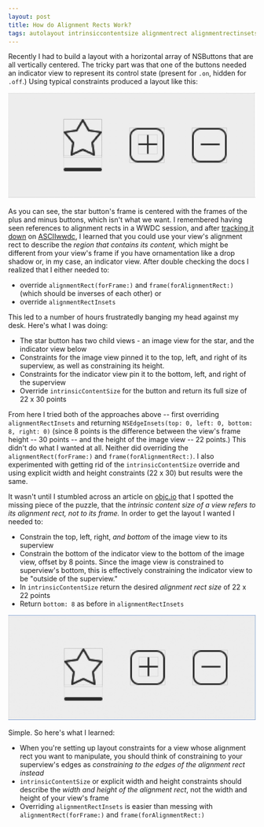 ```yaml
---
layout: post
title: How do Alignment Rects Work?
tags: autolayout intrinsiccontentsize alignmentrect alignmentrectinsets
---
```


Recently I had to build a layout with a horizontal array of NSButtons that are all vertically centered. The tricky part was that one of the buttons needed an indicator view to represent its control state (present for `.on`, hidden for `.off`.) Using typical constraints produced a layout like this:

![Default Layout](/assets/default-layout.jpeg)

As you can see, the star button's frame is centered with the frames of the plus and minus buttons, which isn't what we want. I remembered having seen references to alignment rects in a WWDC session, and after [tracking it down](https://developer.apple.com/videos/play/wwdc2015-218/?time=2161) on [ASCIIwwdc](asciiwwdc.com), I learned that you could use your view's alignment rect to describe the *region that contains its content,* which might be different from your view's frame if you have ornamentation like a drop shadow or, in my case, an indicator view. After double checking the docs I realized that I either needed to:

- override `alignmentRect(forFrame:)` and `frame(forAlignmentRect:)` (which should be inverses of each other) or
- override `alignmentRectInsets`

This led to a number of hours frustratedly banging my head against my desk. Here's what I was doing:

- The star button has two child views - an image view for the star, and the indicator view below
- Constraints for the image view pinned it to the top, left, and right of its superview, as well as constraining its height.
- Constraints for the indicator view pin it to the bottom, left, and right of the superview
- Override `intrinsicContentSize` for the button and return its full size of 22 x 30 points

From here I tried both of the approaches above -- first overriding `alignmentRectInsets` and returning `NSEdgeInsets(top: 0, left: 0, bottom: 8, right: 0)` (since 8 points is the difference between the view's frame height -- 30 points -- and the height of the image view -- 22 points.) This didn't do what I wanted at all. Neither did overriding the `alignmentRect(forFrame:)` and `frame(forAlignmentRect:)`. I also experimented with getting rid of the `intrinsicContentSize` override and using explicit width and height constraints (22 x 30) but results were the same.

It wasn't until I stumbled across an article on [objc.io](https://www.objc.io/issues/3-views/advanced-auto-layout-toolbox/#frame-vs-alignment-rect) that I spotted the missing piece of the puzzle, that the *intrinsic content size of a view refers to its alignment rect, not to its frame.* In order to get the layout I wanted I needed to:

- Constrain the top, left, right, *and bottom* of the image view to its superview
- Constrain the bottom of the indicator view to the bottom of the image view, offset by 8 points. Since the image view is constrained to superview's bottom, this is effectively constraining the indicator view to be "outside of the superview."
- In `intrinsicContentSize` return the desired *alignment rect size* of 22 x 22 points
- Return `bottom: 8` as before in `alignmentRectInsets`

![Correct Layout](/assets/layout-good.jpeg)

Simple. So here's what I learned:

- When you're setting up layout constraints for a view whose alignment rect you want to manipulate, you should think of constraining to your superview's edges as *constraining to the edges of the alignment rect instead*
- `intrinsicContentSize` or explicit width and height constraints should describe the *width and height of the alignment rect*, not the width and height of your view's frame
- Overriding `alignmentRectInsets` is easier than messing with `alignmentRect(forFrame:)` and `frame(forAlignmentRect:)`

